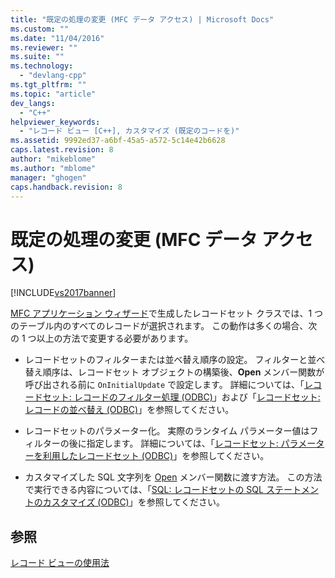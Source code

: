 ```yaml
---
title: "既定の処理の変更 (MFC データ アクセス) | Microsoft Docs"
ms.custom: ""
ms.date: "11/04/2016"
ms.reviewer: ""
ms.suite: ""
ms.technology: 
  - "devlang-cpp"
ms.tgt_pltfrm: ""
ms.topic: "article"
dev_langs: 
  - "C++"
helpviewer_keywords: 
  - "レコード ビュー [C++], カスタマイズ (既定のコードを)"
ms.assetid: 9992ed37-a6bf-45a5-a572-5c14e42b6628
caps.latest.revision: 8
author: "mikeblome"
ms.author: "mblome"
manager: "ghogen"
caps.handback.revision: 8
---
```

# 既定の処理の変更 (MFC データ アクセス)
[!INCLUDE[vs2017banner](../assembler/inline/includes/vs2017banner.md)]

[MFC アプリケーション ウィザード](../mfc/reference/database-support-mfc-application-wizard.md)で生成したレコードセット クラスでは、1 つのテーブル内のすべてのレコードが選択されます。  この動作は多くの場合、次の 1 つ以上の方法で変更する必要があります。  
  
-   レコードセットのフィルターまたは並べ替え順序の設定。  フィルターと並べ替え順序は、レコードセット オブジェクトの構築後、**Open** メンバー関数が呼び出される前に `OnInitialUpdate` で設定します。  詳細については、「[レコードセット: レコードのフィルター処理 \(ODBC\)](../data/odbc/recordset-filtering-records-odbc.md)」および「[レコードセット: レコードの並べ替え \(ODBC\)](../data/odbc/recordset-sorting-records-odbc.md)」を参照してください。  
  
-   レコードセットのパラメーター化。  実際のランタイム パラメーター値はフィルターの後に指定します。  詳細については、「[レコードセット: パラメーターを利用したレコードセット \(ODBC\)](../data/odbc/recordset-parameterizing-a-recordset-odbc.md)」を参照してください。  
  
-   カスタマイズした SQL 文字列を [Open](../Topic/CRecordset::Open.md) メンバー関数に渡す方法。  この方法で実行できる内容については、「[SQL: レコードセットの SQL ステートメントのカスタマイズ \(ODBC\)](../data/odbc/sql-customizing-your-recordset’s-sql-statement-odbc.md)」を参照してください。  
  
## 参照  
 [レコード ビューの使用法](../data/using-a-record-view-mfc-data-access.md)